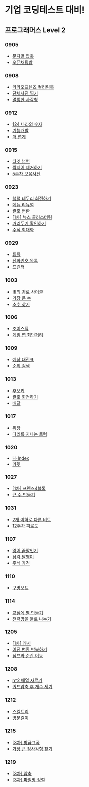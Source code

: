# 기업 코딩테스트 대비!

## 프로그래머스 Level 2

### 0905

- [문자열 압축](https://programmers.co.kr/learn/courses/30/lessons/60057)
- [오픈채팅방](https://programmers.co.kr/learn/courses/30/lessons/42888)

### 0908

- [카카오프렌즈 컬러링북](https://programmers.co.kr/learn/courses/30/lessons/1829)
- [단체사진 찍기](https://programmers.co.kr/learn/courses/30/lessons/1835)
- [멀쩡한 사각형](https://programmers.co.kr/learn/courses/30/lessons/62048)

### 0912

- [124 나라의 숫자](https://programmers.co.kr/learn/courses/30/lessons/12899)
- [기능개발](https://programmers.co.kr/learn/courses/30/lessons/42586)
- [더 맵게](https://programmers.co.kr/learn/courses/30/lessons/42626)

### 0915

- [타겟 넘버](https://programmers.co.kr/learn/courses/30/lessons/43165)
- [짝지어 제거하기](https://programmers.co.kr/learn/courses/30/lessons/12973)
- [5주차 모음사전](https://programmers.co.kr/learn/courses/30/lessons/84512)

### 0923

- [행렬 테두리 회전하기](https://programmers.co.kr/learn/courses/30/lessons/77485)
- [메뉴 리뉴얼](https://programmers.co.kr/learn/courses/30/lessons/72411)
- [괄호 변환](https://programmers.co.kr/learn/courses/30/lessons/60058)
- [[1차] 뉴스 클러스터링](https://programmers.co.kr/learn/courses/30/lessons/17677)
- [거리두기 확인하기](https://programmers.co.kr/learn/courses/30/lessons/81302)
- [수식 최대화](https://programmers.co.kr/learn/courses/30/lessons/67257)

### 0929

- [튜플](https://programmers.co.kr/learn/courses/30/lessons/64065)
- [전화번호 목록](https://programmers.co.kr/learn/courses/30/lessons/42577)
- [프린터](https://programmers.co.kr/learn/courses/30/lessons/42587)

### 1003

- [빛의 경로 사이클](https://programmers.co.kr/learn/courses/30/lessons/86052)
- [가장 큰 수](https://programmers.co.kr/learn/courses/30/lessons/42746)
- [소수 찾기](https://programmers.co.kr/learn/courses/30/lessons/42839)

### 1006

- [조이스틱](https://programmers.co.kr/learn/courses/30/lessons/42860)
- [게임 맵 최단거리](https://programmers.co.kr/learn/courses/30/lessons/1844)

### 1009

- [예상 대진표](https://programmers.co.kr/learn/courses/30/lessons/12985)
- [순위 검색](https://programmers.co.kr/learn/courses/30/lessons/72412)

### 1013

- [후보키](https://programmers.co.kr/learn/courses/30/lessons/42890)
- [괄호 회전하기](https://programmers.co.kr/learn/courses/30/lessons/76502)
- [배달](https://programmers.co.kr/learn/courses/30/lessons/12978)

### 1017

- [위장](https://programmers.co.kr/learn/courses/30/lessons/42578)
- [다리를 지나는 트럭](https://programmers.co.kr/learn/courses/30/lessons/42583)

### 1020

- [H-Index](https://programmers.co.kr/learn/courses/30/lessons/42747)
- [카펫](https://programmers.co.kr/learn/courses/30/lessons/42842)

### 1027

- [[1차] 프렌즈4블록](https://programmers.co.kr/learn/courses/30/lessons/17679)
- [큰 수 만들기](https://programmers.co.kr/learn/courses/30/lessons/42883)

### 1031

- [2개 이하로 다른 비트](https://programmers.co.kr/learn/courses/30/lessons/77885)
- [12주차 피로도](https://programmers.co.kr/learn/courses/30/lessons/87946)

### 1107

- [영어 끝말잇기](https://programmers.co.kr/learn/courses/30/lessons/12981)
- [삼각 달팽이](https://programmers.co.kr/learn/courses/30/lessons/68645)
- [주식 가격](https://programmers.co.kr/learn/courses/30/lessons/42584)

### 1110

- [구명보트](https://programmers.co.kr/learn/courses/30/lessons/42885)

### 1114

- [교점에 별 만들기](https://programmers.co.kr/learn/courses/30/lessons/87377)
- [전력망을 둘로 나누기](https://programmers.co.kr/learn/courses/30/lessons/86971)

### 1205

- [[1차] 캐시](https://programmers.co.kr/learn/courses/30/lessons/17680)
- [이진 변환 반복하기](https://programmers.co.kr/learn/courses/30/lessons/70129)
- [점프와 순간 이동](https://programmers.co.kr/learn/courses/30/lessons/12980)

### 1208

- [n^2 배열 자르기](https://programmers.co.kr/learn/courses/30/lessons/87390)
- [쿼드압축 후 개수 세기](https://programmers.co.kr/learn/courses/30/lessons/68936)

### 1212

- [스킬트리](https://programmers.co.kr/learn/courses/30/lessons/49993)
- [방문길이](https://programmers.co.kr/learn/courses/30/lessons/49994)

### 1215

- [[3차] 방금그곡](https://programmers.co.kr/learn/courses/30/lessons/17683)
- [가장 큰 정사각형 찾기](https://programmers.co.kr/learn/courses/30/lessons/12905)

### 1219

- [[3차] 압축](https://programmers.co.kr/learn/courses/30/lessons/17684)
- [[3차] 파일명 정렬](https://programmers.co.kr/learn/courses/30/lessons/17686)
